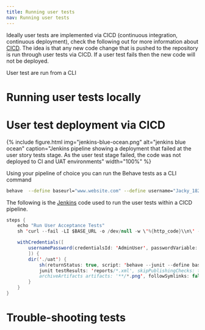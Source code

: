 ```yaml
---
title: Running user tests
nav: Running user tests
---
```


Ideally user tests are implemented via CICD (continuous integration, continuous deployment), check the following out for more information about [CICD](https://www.redhat.com/en/topics/devops/what-is-ci-cd). The idea is that any new code change that is pushed to the repository is run through user tests via CICD. If a user test fails then the new code will not be deployed.

User test are run from a CLI

# Running user tests locally




# User test deployment via CICD

{% include figure.html img="jenkins-blue-ocean.png" alt="jenkins blue ocean" caption="Jenkins pipeline showing a deployment that failed at the user story tests stage. As the user test stage failed, the code was not deployed to CI and UAT environments" width="100%" %}

Using your pipeline of choice you can run the Behave tests as a CLI command
```bash 
behave  --define baseurl="www.website.com" --define username="Jacky_182" --define password="apples_andPears"
```
The following is the [Jenkins](https://www.jenkins.io/) code used to run the user tests within a CICD pipeline.
```java
steps {
    echo "Run User Acceptance Tests"
    sh 'curl --fail -LI $BASE_URL -o /dev/null -w \'%{http_code}\\n\' -s > /dev/null'

    withCredentials([
        usernamePassword(credentialsId: 'AdminUser', passwordVariable: 'AdminTestPassword', usernameVariable: 'AdminTestUsername')
        ]) {
        dir('./uat') {
            sh(returnStatus: true, script: 'behave --junit --define baseurl="$BASE_URL" --define username="$TestUsername" --define password="$TestUserPassword" --junit --capture --capture-stderr')
            junit testResults: 'reports/*.xml', skipPublishingChecks: true, skipMarkingBuildUnstable: true
            archiveArtifacts artifacts: '**/*.png', followSymlinks: false, allowEmptyArchive: true
        }
    }
}
````

# Trouble-shooting tests
